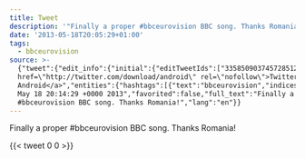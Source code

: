 ```yaml
---
title: Tweet
description: '"Finally a proper #bbceurovision BBC song. Thanks Romania!"'
date: '2013-05-18T20:05:29+01:00'
tags:
  - bbceurovision
source: >-
  {"tweet":{"edit_info":{"initial":{"editTweetIds":["335850903745728512"],"editableUntil":"2013-05-18T21:14:29.918Z","editsRemaining":"5","isEditEligible":true}},"retweeted":false,"source":"<a
  href=\"http://twitter.com/download/android\" rel=\"nofollow\">Twitter for
  Android</a>","entities":{"hashtags":[{"text":"bbceurovision","indices":["17","31"]}],"symbols":[],"user_mentions":[],"urls":[]},"display_text_range":["0","57"],"favorite_count":"0","id_str":"335850903745728512","truncated":false,"retweet_count":"0","id":"335850903745728512","created_at":"Sat
  May 18 20:14:29 +0000 2013","favorited":false,"full_text":"Finally a proper
  #bbceurovision BBC song. Thanks Romania!","lang":"en"}}
---
```

Finally a proper #bbceurovision BBC song. Thanks Romania!
    
{{< tweet 0 0 >}}
    
